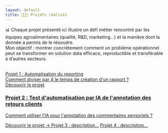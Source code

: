 ```yaml
---
layout: default
title: 👩🏻‍💻 Projets réalisés
---
```


📊 Chaque projet présenté ici illustre un défi métier rencontré par les équipes agroalimentaires (qualité, R&D, marketing…) et la manière dont la donnée a permis de le résoudre.<br>
Mon objectif : montrer concrètement comment un problème opérationnel peut se transformer en solution data efficace, reproductible et transférable à d’autres secteurs. <br><br>

<div class="projets-container">
    <a href="{{ site.baseurl }}/projet1" class="projet">Projet 1 : Automatisation du reporting <br>
    Comment diviser par 4 le temps de création d'un rapport ? <br>
    Découvrir le projet
    </a>
    <a href="{{ site.baseurl }}/projet2" class="projet">
    <h3 class="projet-titre">Projet 2 : Test d'automatisation par IA de l'annotation des retours clients</h3>
    <p class="projet-description">Comment utiliser l'IA pour l'annotation des commentaires sensoriels ?</p>
    <span>Découvrir le projet →</span>
    </a>
    <a href="{{ site.baseurl }}/projet3" class="projet">Projet 3 : description...</a>
    <a href="{{ site.baseurl }}/projet4" class="projet">Projet 4 : description...</a>
</div>